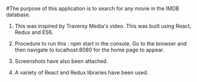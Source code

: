 #The purpose of this application is to search for any movie in the IMDB database.

1) This was inspired by Traversy Media's video. This was built using React, Redux and ES6.

2) Procedure to run this : npm start in the console. Go to the browser and then navigate to localhost:8080 for the home page to appear.

3) Screenshots have also been attached.

4) A variety of React and Redux libraries have been used.
